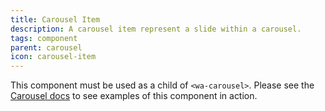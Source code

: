```yaml
---
title: Carousel Item
description: A carousel item represent a slide within a carousel.
tags: component
parent: carousel
icon: carousel-item
---
```


This component must be used as a child of `<wa-carousel>`. Please see the [Carousel docs](/docs/components/carousel) to see examples of this component in action.
